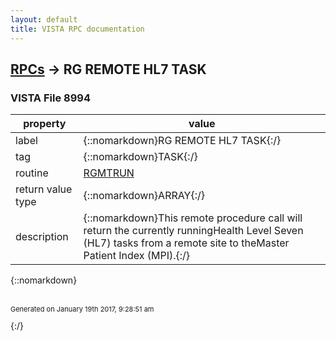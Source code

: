 ```yaml
---
layout: default
title: VISTA RPC documentation
---
```




## [RPCs](TableOfContent.md) &#8594; RG REMOTE HL7 TASK 



### VISTA File 8994 


 property | value 
--- | --- 
 label | {::nomarkdown}RG REMOTE HL7 TASK{:/}
 tag | {::nomarkdown}TASK{:/}
 routine | [RGMTRUN](http://code.osehra.org/dox/Routine_RGMTRUN_source.html)
 return value type | {::nomarkdown}ARRAY{:/}
 description | {::nomarkdown}This remote procedure call will return the currently runningHealth Level Seven (HL7) tasks from a remote site to theMaster Patient Index (MPI).{:/}

{::nomarkdown} <br/><br/><p style="font-size: 11px">Generated on January 19th 2017, 9:28:51 am</p>{:/}
